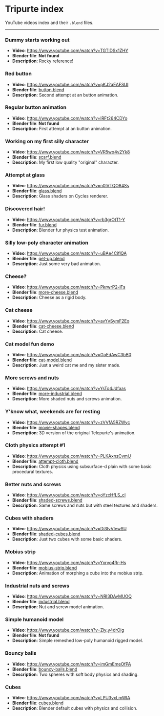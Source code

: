 # Tripurte index

YouTube videos index and their `.blend` files.

---

### Dummy starts working out

- **Video**: https://www.youtube.com/watch?v=TGTlDSx1ZHY
- **Blender file**: **Not found**
- **Description**: Rocky reference!

### Red button

- **Video**: https://www.youtube.com/watch?v=pKJ2aEAFSUI
- **Blender file**: [button.blend](./models/button.blend)
- **Description**: Second attempt at an button animation.

### Regular button animation

- **Video**: https://www.youtube.com/watch?v=IRFt264CDYo
- **Blender file**: **Not found**
- **Description**: First attempt at an button animation.

### Working on my first silly character

- **Video**: https://www.youtube.com/watch?v=VR5wo4v2Yk8
- **Blender file**: [scarf.blend](./models/scarf.blend)
- **Description**: My first low quality "original" character.

### Attempt at glass

- **Video**: https://www.youtube.com/watch?v=n0lVTQO84Ss
- **Blender file**: [glass.blend](./models/glass.blend)
- **Description**: Glass shaders on Cycles renderer.

### Discovered hair!

- **Video**: https://www.youtube.com/watch?v=rb3grOtT1-Y
- **Blender file**: [fur.blend](./models/fur.blend)
- **Description**: Blender fur physics test animation.

### Silly low-poly character animation

- **Video**: https://www.youtube.com/watch?v=uBAe4CiflQA
- **Blender file**: [get-up.blend](./models/get-up.blend)
- **Description**: Just some very bad animation.

### Cheese?

- **Video**: https://www.youtube.com/watch?v=PkrwrP2-lFs
- **Blender file**: [more-cheese.blend](./models/more-cheese.blend)
- **Description**: Cheese as a rigid body.

### Cat cheese

- **Video**: https://www.youtube.com/watch?v=avYvSymF2Eo
- **Blender file**: [cat-cheese.blend](./models/cat-cheese.blend)
- **Description**: Cat cheese.

### Cat model fun demo

- **Video**: https://www.youtube.com/watch?v=GoEdAwC3bB0
- **Blender file**: [cat-model.blend](./models/cat-model.blend)
- **Description**: Just a weird cat me and my sister made.

### More screws and nuts

- **Video**: https://www.youtube.com/watch?v=YsTo4Jdfaas
- **Blender file**: [more-industrial.blend](./models/more-industrial.blend)
- **Description**: More shaded nuts and screws animation.

### Y'know what, weekends are for resting

- **Video**: https://www.youtube.com/watch?v=zVVfA5RZWyc
- **Blender file**: [movie-shapes.blend](./models/movie-shapes.blend)
- **Description**: 3D version of the original Telepurte's animation.

### Cloth physics attempt #1

- **Video**: https://www.youtube.com/watch?v=PLKAxnzCvmU
- **Blender file**: [attempt-cloth.blend](./models/attempt-cloth.blend)
- **Description**: Cloth physics using subsurface-d plain with some basic procedural textures.

### Better nuts and screws

- **Video**: https://www.youtube.com/watch?v=oYzcHfLS_cI
- **Blender file**: [shaded-screws.blend](./models/shaded-screws.blend)
- **Description**: Same screws and nuts but with steel textures and shaders. 

### Cubes with shaders

- **Video**: https://www.youtube.com/watch?v=Di3IvVIewSU
- **Blender file**: [shaded-cubes.blend](./models/shaded-cubes.blend)
- **Description**: Just two cubes with some basic shaders.

### Mobius strip

- **Video**: https://www.youtube.com/watch?v=Yxrvo4Rr-Hs
- **Blender file**: [mobius-strip.blend](./models/mobius-strip.blend)
- **Description**: Animation of morphing a cube into the mobius strip.

### Industrial nuts and screws

- **Video**: https://www.youtube.com/watch?v=NRI3DAvMUOQ
- **Blender file**: [industrial.blend](./models/industrial.blend)
- **Description**: Nut and screw model animation.

### Simple humanoid model

- **Video**: https://www.youtube.com/watch?v=Ziy_y4drOig
- **Blender file**: **Not found**
- **Description**: Simple remeshed low-poly humanoid rigged model.

### Bouncy balls

- **Video**: https://www.youtube.com/watch?v=imGmEmeOfPA
- **Blender file**: [bouncy-balls.blend](./models/bouncy-balls.blend)
- **Description**: Two spheres with soft body physics and shading.

### Cubes

- **Video**: https://www.youtube.com/watch?v=LPU3vxLmWlA
- **Blender file**: [cubes.blend](./models/cubes.blend)
- **Description**: Blender default cubes with physics and collision.